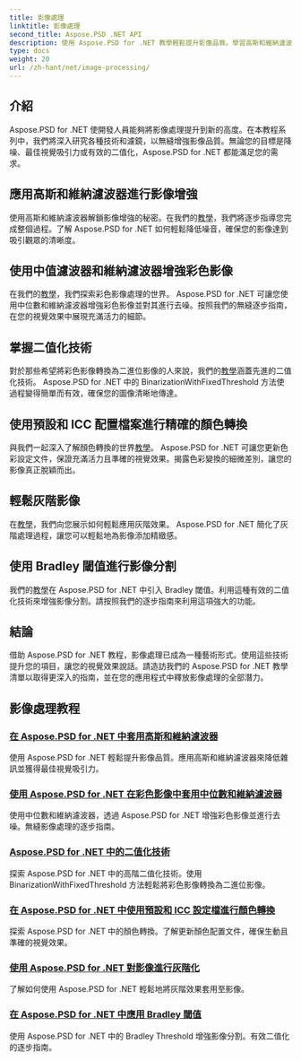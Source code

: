 ```yaml
---
title: 影像處理
linktitle: 影像處理
second_title: Aspose.PSD .NET API
description: 使用 Aspose.PSD for .NET 教學輕鬆提升影像品質。學習高斯和維納濾波器、顏色轉換、二值化等技術。
type: docs
weight: 20
url: /zh-hant/net/image-processing/
---
```


## 介紹

Aspose.PSD for .NET 使開發人員能夠將影像處理提升到新的高度。在本教程系列中，我們將深入研究各種技術和濾鏡，以無縫增強影像品質。無論您的目標是降噪、最佳視覺吸引力或有效的二值化，Aspose.PSD for .NET 都能滿足您的需求。

## 應用高斯和維納濾波器進行影像增強
使用高斯和維納濾波器解鎖影像增強的秘密。在我們的[教學](./apply-gaussian-wiener-filters/)，我們將逐步指導您完成整個過程。了解 Aspose.PSD for .NET 如何輕鬆降低噪音，確保您的影像達到吸引觀眾的清晰度。

## 使用中值濾波器和維納濾波器增強彩色影像
在我們的[教學](./apply-median-wiener-filters-color-images/)，我們探索彩色影像處理的世界。 Aspose.PSD for .NET 可讓您使用中位數和維納濾波器增強彩色影像並對其進行去噪。按照我們的無縫逐步指南，在您的視覺效果中展現充滿活力的細節。

## 掌握二值化技術
對於那些希望將彩色影像轉換為二進位影像的人來說，我們的[教學](./binarization-techniques/)涵蓋先進的二值化技術。 Aspose.PSD for .NET 中的 BinarizationWithFixedThreshold 方法使過程變得簡單而有效，確保您的圖像清晰地傳達。

## 使用預設和 ICC 配置檔案進行精確的顏色轉換
與我們一起深入了解顏色轉換的世界[教學](./color-conversion-default-icc-profiles/)。 Aspose.PSD for .NET 可讓您更新色彩設定文件，保證充滿活力且準確的視覺效果。揭露色彩變換的細微差別，讓您的影像真正脫穎而出。

## 輕鬆灰階影像
在[教學](./grayscaling-images/)，我們向您展示如何輕鬆應用灰階效果。 Aspose.PSD for .NET 簡化了灰階處理過程，讓您可以輕鬆地為影像添加精緻感。

## 使用 Bradley 閾值進行影像分割
我們的[教學](./apply-bradley-threshold/)在 Aspose.PSD for .NET 中引入 Bradley 閾值。利用這種有效的二值化技術來增強影像分割。請按照我們的逐步指南來利用這項強大的功能。

## 結論
借助 Aspose.PSD for .NET 教程，影像處理已成為一種藝術形式。使用這些技術提升您的項目，讓您的視覺效果說話。請造訪我們的 Aspose.PSD for .NET 教學清單以取得更深入的指南，並在您的應用程式中釋放影像處理的全部潛力。

## 影像處理教程
### [在 Aspose.PSD for .NET 中套用高斯和維納濾波器](./apply-gaussian-wiener-filters/)
使用 Aspose.PSD for .NET 輕鬆提升影像品質。應用高斯和維納濾波器來降低雜訊並獲得最佳視覺吸引力。
### [使用 Aspose.PSD for .NET 在彩色影像中套用中位數和維納濾波器](./apply-median-wiener-filters-color-images/)
使用中位數和維納濾波器，透過 Aspose.PSD for .NET 增強彩色影像並進行去噪。無縫影像處理的逐步指南。
### [Aspose.PSD for .NET 中的二值化技術](./binarization-techniques/)
探索 Aspose.PSD for .NET 中的高階二值化技術。使用 BinarizationWithFixedThreshold 方法輕鬆將彩色影像轉換為二進位影像。
### [在 Aspose.PSD for .NET 中使用預設和 ICC 設定檔進行顏色轉換](./color-conversion-default-icc-profiles/)
探索 Aspose.PSD for .NET 中的顏色轉換。了解更新顏色配置文件，確保生動且準確的視覺效果。
### [使用 Aspose.PSD for .NET 對影像進行灰階化](./grayscaling-images/)
了解如何使用 Aspose.PSD for .NET 輕鬆地將灰階效果套用至影像。
### [在 Aspose.PSD for .NET 中應用 Bradley 閾值](./apply-bradley-threshold/)
使用 Aspose.PSD for .NET 中的 Bradley Threshold 增強影像分割。有效二值化的逐步指南。